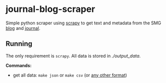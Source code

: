 # journal-blog-scraper

Simple python scraper using [scrapy](https://scrapy.org/) to get text and metadata from the SMG [blog](https://blog.sciencemuseum.org.uk/) and [journal](http://journal.sciencemuseum.ac.uk/).

## Running 

The only requirement is `scrapy`. All data is stored in *./output_data*. 

**Commands:**

* get all data: `make json` or `make csv` (or [any other format](https://docs.scrapy.org/en/latest/topics/feed-exports.html))